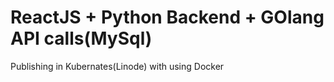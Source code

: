 # ReactJS + Python Backend + GOlang API calls(MySql)

Publishing in Kubernates(Linode) with using Docker